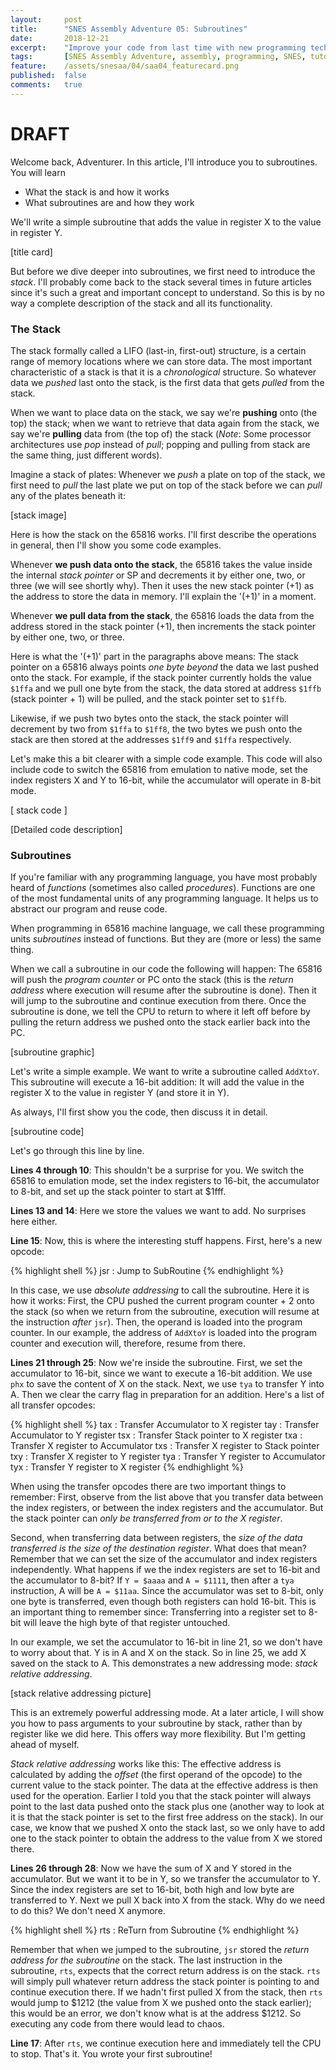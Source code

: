 ```yaml
---
layout:     post
title:      "SNES Assembly Adventure 05: Subroutines"
date:       2018-12-21
excerpt:    "Improve your code from last time with new programming techniques"
tags:       [SNES Assembly Adventure, assembly, programming, SNES, tutorial]
feature:    /assets/snesaa/04/saa04_featurecard.png
published:  false
comments:   true
---
```

# DRAFT

Welcome back, Adventurer. In this article, I'll introduce you to subroutines. You will learn

* What the stack is and how it works
* What subroutines are and how they work

We'll write a simple subroutine that adds the value in register X to the value in register Y.

[title card]

But before we dive deeper into subroutines, we first need to introduce the *stack*. I'll probably come back to the stack several times in future articles since it's such a great and important concept to understand. So this is by no way a complete description of the stack and all its functionality.

### The Stack
The stack formally called a LIFO (last-in, first-out) structure, is a certain range of memory locations where we can store data. The most important characteristic of a stack is that it is a *chronological* structure. So whatever data we *pushed* last onto the stack, is the first data that gets *pulled* from the stack.

When we want to place data on the stack, we say we're **pushing** onto (the top) the stack; when we want to retrieve that data again from the stack, we say we're **pulling** data from (the top of) the stack (*Note*: Some processor architectures use *pop* instead of *pull*; popping and pulling from stack are the same thing, just different words).

Imagine a stack of plates: Whenever we *push* a plate on top of the stack, we first need to *pull* the last plate we put on top of the stack before we can *pull* any of the plates beneath it:

[stack image]

Here is how the stack on the 65816 works. I'll first describe the operations in general, then I'll show you some code examples.

Whenever **we push data onto the stack**, the 65816 takes the value inside the internal *stack pointer* or SP and decrements it by either one, two, or three (we will see shortly why). Then it uses the new stack pointer (+1) as the address to store the data in memory. I'll explain the '(+1)' in a moment.

Whenever **we pull data from the stack**, the 65816 loads the data from the address stored in the stack pointer (+1), then increments the stack pointer by either one, two, or three.

Here is what the '(+1)' part in the paragraphs above means: The stack pointer on a 65816 always points *one byte beyond* the data we last pushed onto the stack. For example, if the stack pointer currently holds the value `$1ffa` and we pull one byte from the stack, the data stored at address `$1ffb` (stack pointer + 1) will be pulled, and the stack pointer set to `$1ffb`.

Likewise, if we push two bytes onto the stack, the stack pointer will decrement by two from `$1ffa` to `$1ff8`, the two bytes we push onto the stack are then stored at the addresses `$1ff9` and `$1ffa` respectively.

Let's make this a bit clearer with a simple code example. This code will also include code to switch the 65816 from emulation to native mode, set the index registers X and Y to 16-bit, while the accumulator will operate in 8-bit mode.

[ stack code ]

[Detailed code description]


### Subroutines
If you're familiar with any programming language, you have most probably heard of *functions* (sometimes also called *procedures*). Functions are one of the most fundamental units of any programming language. It helps us to abstract our program and reuse code.

When programming in 65816 machine language, we call these programming units *subroutines* instead of functions. But they are (more or less) the same thing.

When we call a subroutine in our code the following will happen: The 65816 will push the *program counter* or PC onto the stack (this is the *return address* where execution will resume after the subroutine is done). Then it will jump to the subroutine and continue execution from there. Once the subroutine is done, we tell the CPU to return to where it left off before by pulling the return address we pushed onto the stack earlier back into the PC.

[subroutine graphic]

Let's write a simple example. We want to write a subroutine called `AddXtoY`. This subroutine will execute a 16-bit addition: It will add the value in the register X to the value in register Y (and store it in Y).

As always, I'll first show you the code, then discuss it in detail.

[subroutine code]

Let's go through this line by line.

**Lines 4 through 10**: This shouldn't be a surprise for you. We switch the 65816 to emulation mode, set the index registers to 16-bit, the accumulator to 8-bit, and set up the stack pointer to start at $1fff.

**Lines 13 and 14**: Here we store the values we want to add. No surprises here either.

**Line 15**: Now, this is where the interesting stuff happens. First, here's a new opcode:

{% highlight shell %}
jsr : Jump to SubRoutine
{% endhighlight %}

In this case, we use *absolute addressing* to call the subroutine. Here it is how it works: First, the CPU pushed the current program counter + 2 onto the stack (so when we return from the subroutine, execution will resume at the instruction *after* `jsr`). Then, the operand is loaded into the program counter. In our example, the address of `AddXtoY` is loaded into the program counter and execution will, therefore, resume from there.

**Lines 21 through 25**: Now we're inside the subroutine. First, we set the accumulator to 16-bit, since we want to execute a 16-bit addition. We use `phx` to save the content of X on the stack. Next, we use `tya` to transfer Y into A. Then we clear the carry flag in preparation for an addition. Here's a list of all transfer opcodes:

{% highlight shell %}
tax : Transfer Accumulator to X register
tay : Transfer Accumulator to Y register
tsx : Transfer Stack pointer to X register
txa : Transfer X register to Accumulator
txs : Transfer X register to Stack pointer
txy : Transfer X register to Y register
tya : Transfer Y register to Accumulator
tyx : Transfer Y register to X register
{% endhighlight %}

When using the transfer opcodes there are two important things to remember: First, observe from the list above that you transfer data between the index registers, or between the index registers and the accumulator. But the stack pointer can *only be transferred from or to the X register*.

Second, when transferring data between registers, the *size of the data transferred is the size of the destination register*. What does that mean? Remember that we can set the size of the accumulator and index registers independently. What happens if we the index registers are set to 16-bit and the accumulator to 8-bit? If `Y = $aaaa` and `A = $1111`, then after a `tya` instruction, A will be `A = $11aa`. Since the accumulator was set to 8-bit, only one byte is transferred, even though both registers can hold 16-bit. This is an important thing to remember since: Transferring into a register set to 8-bit will leave the high byte of that register untouched.

In our example, we set the accumulator to 16-bit in line 21, so we don't have to worry about that. Y is in A and X on the stack. So in line 25, we add X saved on the stack to A. This demonstrates a new addressing mode: *stack relative addressing*.

[stack relative addressing picture]

This is an extremely powerful addressing mode. At a later article, I will show you how to pass arguments to your subroutine by stack, rather than by register like we did here. This offers way more flexibility. But I'm getting ahead of myself.

*Stack relative addressing* works like this: The effective address is calculated by adding the *offset* (the first operand of the opcode) to the current value to the stack pointer. The data at the effective address is then used for the operation. Earlier I told you that the stack pointer will always point to the last data pushed onto the stack plus one (another way to look at it is that the stack pointer is set to the first free address on the stack). In our case, we know that we pushed X onto the stack last, so we only have to add one to the stack pointer to obtain the address to the value from X we stored there.

**Lines 26 through 28**: Now we have the sum of X and Y stored in the accumulator. But we want it to be in Y, so we transfer the accumulator to Y. Since the index registers are set to 16-bit, both high and low byte are transferred to Y. Next we pull X back into X from the stack. Why do we need to do this? We don't need X anymore.

{% highlight shell %}
rts : ReTurn from Subroutine
{% endhighlight %}

Remember that when we jumped to the subroutine, `jsr` stored the *return address for the subroutine* on the stack. The last instruction in the subroutine, `rts`, expects that the correct return address is on the stack. `rts` will simply pull whatever return address the stack pointer is pointing to and continue execution there. If we hadn't first pulled X from the stack, then `rts` would jump to $1212 (the value from X we pushed onto the stack earlier); this would be an error, we don't know what is at the address $1212. So executing any code from there would lead to chaos.

**Line 17**: After `rts`, we continue execution here and immediately tell the CPU to stop. That's it. You wrote your first subroutine!
